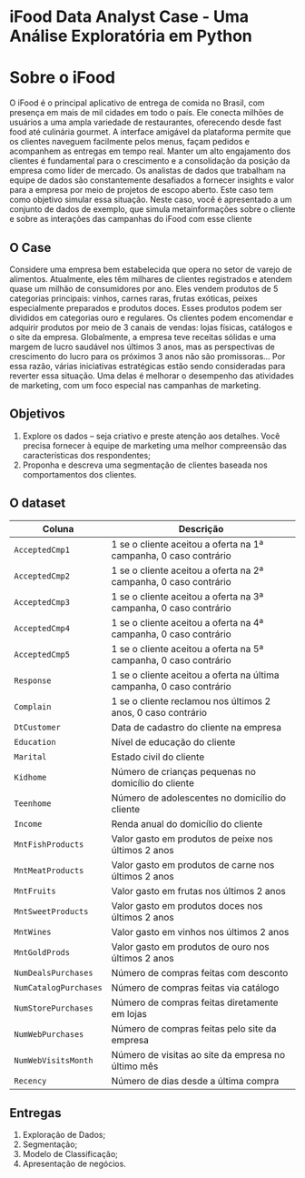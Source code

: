 # iFood Data Analyst Case - Uma Análise Exploratória em Python

# Sobre o iFood

O iFood é o principal aplicativo de entrega de comida no Brasil, com presença em mais de mil cidades em todo o país. Ele conecta milhões de usuários a uma ampla variedade de restaurantes, oferecendo desde fast food até culinária gourmet. A interface amigável da plataforma permite que os clientes naveguem facilmente pelos menus, façam pedidos e acompanhem as entregas em tempo real. 
Manter um alto engajamento dos clientes é fundamental para o crescimento e a consolidação da posição da empresa como líder de mercado. Os analistas de dados que trabalham na equipe de dados são constantemente desafiados a fornecer insights e valor para a empresa por meio de projetos de escopo aberto. Este caso tem como objetivo simular essa situação. Neste caso, você é apresentado a um conjunto de dados de exemplo, que simula metainformações sobre o cliente e sobre as interações das campanhas do iFood com esse cliente


## O Case
Considere uma empresa bem estabelecida que opera no setor de varejo de alimentos. Atualmente, eles têm milhares de clientes registrados e atendem quase um milhão de consumidores por ano. Eles vendem produtos de 5 categorias principais: vinhos, carnes raras, frutas exóticas, peixes especialmente preparados e produtos doces. Esses produtos podem ser divididos em categorias ouro e regulares. Os clientes podem encomendar e adquirir produtos por meio de 3 canais de vendas: lojas físicas, catálogos e o site da empresa. Globalmente, a empresa teve receitas sólidas e uma margem de lucro saudável nos últimos 3 anos, mas as perspectivas de crescimento do lucro para os próximos 3 anos não são promissoras... Por essa razão, várias iniciativas estratégicas estão sendo consideradas para reverter essa situação. Uma delas é melhorar o desempenho das atividades de marketing, com um foco especial nas campanhas de marketing.

## Objetivos
1. Explore os dados – seja criativo e preste atenção aos detalhes. Você precisa fornecer à equipe de marketing uma melhor compreensão das características dos respondentes;
2. Proponha e descreva uma segmentação de clientes baseada nos comportamentos dos clientes.

## O dataset

| **Coluna**              | **Descrição**                                                                                     |
|--------------------------|---------------------------------------------------------------------------------------------------|
| `AcceptedCmp1`            | 1 se o cliente aceitou a oferta na 1ª campanha, 0 caso contrário                                  |
| `AcceptedCmp2`            | 1 se o cliente aceitou a oferta na 2ª campanha, 0 caso contrário                                  |
| `AcceptedCmp3`            | 1 se o cliente aceitou a oferta na 3ª campanha, 0 caso contrário                                  |
| `AcceptedCmp4`            | 1 se o cliente aceitou a oferta na 4ª campanha, 0 caso contrário                                  |
| `AcceptedCmp5`            | 1 se o cliente aceitou a oferta na 5ª campanha, 0 caso contrário                                  |
| `Response`                | 1 se o cliente aceitou a oferta na última campanha, 0 caso contrário                              |
| `Complain`                | 1 se o cliente reclamou nos últimos 2 anos, 0 caso contrário                                      |
| `DtCustomer`              | Data de cadastro do cliente na empresa                                                            |
| `Education`               | Nível de educação do cliente                                                                      |
| `Marital`                 | Estado civil do cliente                                                                           |
| `Kidhome`                 | Número de crianças pequenas no domicílio do cliente                                               |
| `Teenhome`                | Número de adolescentes no domicílio do cliente                                                    |
| `Income`                  | Renda anual do domicílio do cliente                                                               |
| `MntFishProducts`         | Valor gasto em produtos de peixe nos últimos 2 anos                                               |
| `MntMeatProducts`         | Valor gasto em produtos de carne nos últimos 2 anos                                               |
| `MntFruits`               | Valor gasto em frutas nos últimos 2 anos                                                          |
| `MntSweetProducts`        | Valor gasto em produtos doces nos últimos 2 anos                                                  |
| `MntWines`                | Valor gasto em vinhos nos últimos 2 anos                                                          |
| `MntGoldProds`            | Valor gasto em produtos de ouro nos últimos 2 anos                                                |
| `NumDealsPurchases`       | Número de compras feitas com desconto                                                             |
| `NumCatalogPurchases`     | Número de compras feitas via catálogo                                                            |
| `NumStorePurchases`       | Número de compras feitas diretamente em lojas                                                     |
| `NumWebPurchases`         | Número de compras feitas pelo site da empresa                                                     |
| `NumWebVisitsMonth`       | Número de visitas ao site da empresa no último mês                                                |
| `Recency`                 | Número de dias desde a última compra                                                             |

## Entregas

1. Exploração de Dados;
2. Segmentação;
3. Modelo de Classificação;
4. Apresentação de negócios.

